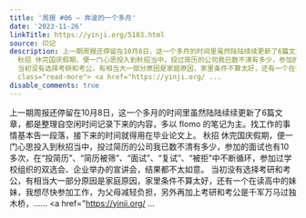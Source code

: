 ```yaml
---
title: '周报 #06 – 奔波的一个多月'
date: '2023-11-26'
linkTitle: https://yinji.org/5183.html
source: 印记
description: 上一期周报还停留在10月8日，这一个多月的时间里虽然陆陆续续更新了6篇文章，都是整理自空闲时间记录下来的内容，多以 flomo 的笔记为主。找工作的事情基本告一段落，接下来的时间就得用在毕业论文上。
  秋招 休完国庆假期，便一门心思投入到秋招当中，投过简历的公司我已数不清有多少，参加的面试也有10多次，在“投简历”、“简历被筛”、“面试”、“复试”、“被拒”中不断循环，参加过学校组织的双选会、企业举办的宣讲会，结果都不太如意。
  当初没有选择考研和考公，有相当大一部分原因是家庭原因，家里条件不算太好，还有一个在读高中的妹妹，我想尽快参加工作，为父母减轻负担，另外再加上考研和考公是千军万马过独木桥，......<span
  class="read-more"> <a href="https://yinji.org/ ...
disable_comments: true
---
```

上一期周报还停留在10月8日，这一个多月的时间里虽然陆陆续续更新了6篇文章，都是整理自空闲时间记录下来的内容，多以 flomo 的笔记为主。找工作的事情基本告一段落，接下来的时间就得用在毕业论文上。 秋招 休完国庆假期，便一门心思投入到秋招当中，投过简历的公司我已数不清有多少，参加的面试也有10多次，在“投简历”、“简历被筛”、“面试”、“复试”、“被拒”中不断循环，参加过学校组织的双选会、企业举办的宣讲会，结果都不太如意。 当初没有选择考研和考公，有相当大一部分原因是家庭原因，家里条件不算太好，还有一个在读高中的妹妹，我想尽快参加工作，为父母减轻负担，另外再加上考研和考公是千军万马过独木桥，......<span class="read-more"> <a href="https://yinji.org/ ...